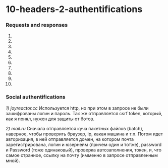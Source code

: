 # 10-headers-2-authentifications
### Requests and responses
1. 
2. 
3.
4.
5.
6.
7.
8.
9.
10.
### Social authentifications
*1) joyreactor.cc* Используется http, но при этом в запросе не были зашифрованы логин и пароль. Так же отправляется csrf token, который, как я понял, нужен для защиты от ботов.

*2) mail.ru* Сначала отправляется куча пакетных файлов (batch), наверное, чтобы проверить браузер, ip, какая машина и т.п. Потом идет авторизация, в ней отправляется домен, на котором почта зарегистрирована, логин и юзернейм (причем один и тотже), password и Password (тоже одинаковый), проверка автозаполнения, токен, и, что самое странное, ссылку на почту (имменно в запросе отправленным мной).

